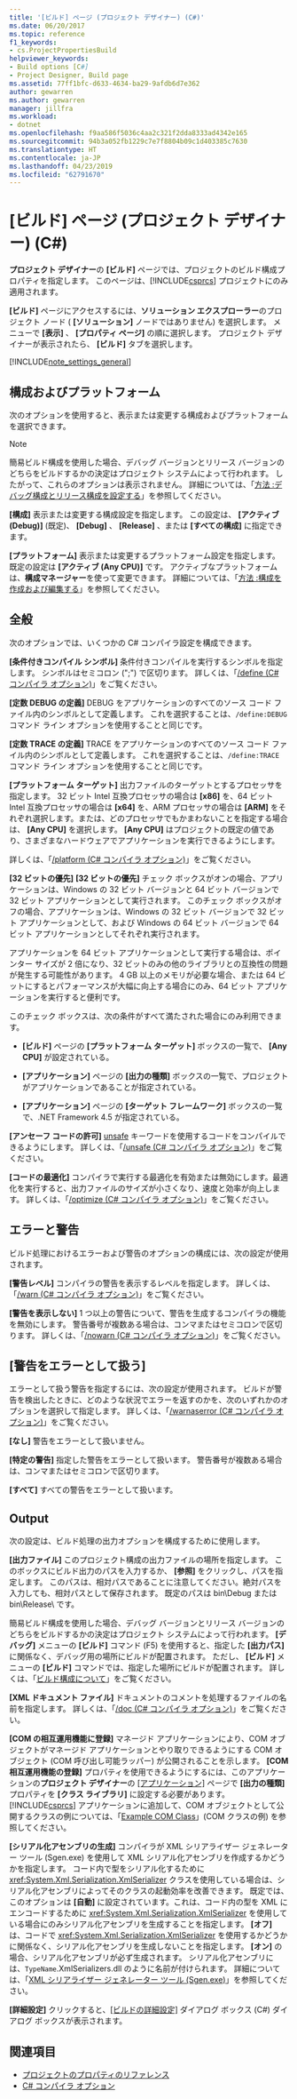 ```yaml
---
title: '[ビルド] ページ (プロジェクト デザイナー) (C#)'
ms.date: 06/20/2017
ms.topic: reference
f1_keywords:
- cs.ProjectPropertiesBuild
helpviewer_keywords:
- Build options [C#]
- Project Designer, Build page
ms.assetid: 77ff1bfc-d633-4634-ba29-9afdb6d7e362
author: gewarren
ms.author: gewarren
manager: jillfra
ms.workload:
- dotnet
ms.openlocfilehash: f9aa586f5036c4aa2c321f2dda8333ad4342e165
ms.sourcegitcommit: 94b3a052fb1229c7e7f8804b09c1d403385c7630
ms.translationtype: HT
ms.contentlocale: ja-JP
ms.lasthandoff: 04/23/2019
ms.locfileid: "62791670"
---
```

# <a name="build-page-project-designer-c"></a>[ビルド] ページ (プロジェクト デザイナー) (C#)
**プロジェクト デザイナー**の **[ビルド]** ページでは、プロジェクトのビルド構成プロパティを指定します。 このページは、[!INCLUDE[csprcs](../../data-tools/includes/csprcs_md.md)] プロジェクトにのみ適用されます。

**[ビルド]** ページにアクセスするには、**ソリューション エクスプローラー**のプロジェクト ノード ( **[ソリューション]** ノードではありません) を選択します。 メニューで **[表示]** 、 **[プロパティ ページ]** の順に選択します。 プロジェクト デザイナーが表示されたら、 **[ビルド]** タブを選択します。

[!INCLUDE[note_settings_general](../../data-tools/includes/note_settings_general_md.md)]

## <a name="configuration-and-platform"></a>構成およびプラットフォーム
次のオプションを使用すると、表示または変更する構成およびプラットフォームを選択できます。

> [!NOTE]
> 簡易ビルド構成を使用した場合、デバッグ バージョンとリリース バージョンのどちらをビルドするかの決定はプロジェクト システムによって行われます。 したがって、これらのオプションは表示されません。 詳細については、「[方法 :デバッグ構成とリリース構成を設定する](../../debugger/how-to-set-debug-and-release-configurations.md)」を参照してください。

**[構成]** 表示または変更する構成設定を指定します。 この設定は、 **[アクティブ (Debug)]** (既定)、 **[Debug]** 、 **[Release]** 、または **[すべての構成]** に指定できます。

**[プラットフォーム]** 表示または変更するプラットフォーム設定を指定します。 既定の設定は **[アクティブ (Any CPU)]** です。 アクティブなプラットフォームは、**構成マネージャー**を使って変更できます。 詳細については、「[方法 :構成を作成および編集する](../../ide/how-to-create-and-edit-configurations.md)」を参照してください。

## <a name="general"></a>全般
次のオプションでは、いくつかの C# コンパイラ設定を構成できます。

**[条件付きコンパイル シンボル]** 条件付きコンパイルを実行するシンボルを指定します。 シンボルはセミコロン (";") で区切ります。 詳しくは、「[/define (C# コンパイラ オプション)](/dotnet/csharp/language-reference/compiler-options/define-compiler-option)」をご覧ください。

**[定数 DEBUG の定義]** DEBUG をアプリケーションのすべてのソース コード ファイル内のシンボルとして定義します。 これを選択することは、`/define:DEBUG` コマンド ライン オプションを使用することと同じです。

**[定数 TRACE の定義]** TRACE をアプリケーションのすべてのソース コード ファイル内のシンボルとして定義します。 これを選択することは、`/define:TRACE` コマンド ライン オプションを使用することと同じです。

**[プラットフォーム ターゲット]** 出力ファイルのターゲットとするプロセッサを指定します。 32 ビット Intel 互換プロセッサの場合は **[x86]** を、64 ビット Intel 互換プロセッサの場合は **[x64]** を、ARM プロセッサの場合は **[ARM]** をそれぞれ選択します。または、どのプロセッサでもかまわないことを指定する場合は、 **[Any CPU]** を選択します。 **[Any CPU]** はプロジェクトの既定の値であり、さまざまなハードウェアでアプリケーションを実行できるようにします。

詳しくは、「[/platform (C# コンパイラ オプション)](/dotnet/csharp/language-reference/compiler-options/platform-compiler-option)」をご覧ください。

**[32 ビットの優先]** **[32 ビットの優先]** チェック ボックスがオンの場合、アプリケーションは、Windows の 32 ビット バージョンと 64 ビット バージョンで 32 ビット アプリケーションとして実行されます。 このチェック ボックスがオフの場合、アプリケーションは、Windows の 32 ビット バージョンで 32 ビット アプリケーションとして、および Windows の 64 ビット バージョンで 64 ビット アプリケーションとしてそれぞれ実行されます。

アプリケーションを 64 ビット アプリケーションとして実行する場合は、ポインター サイズが 2 倍になり、32 ビットのみの他のライブラリとの互換性の問題が発生する可能性があります。 4 GB 以上のメモリが必要な場合、または 64 ビットにするとパフォーマンスが大幅に向上する場合にのみ、64 ビット アプリケーションを実行すると便利です。

このチェック ボックスは、次の条件がすべて満たされた場合にのみ利用できます。

- **[ビルド]** ページの **[プラットフォーム ターゲット]** ボックスの一覧で、 **[Any CPU]** が設定されている。

- **[アプリケーション]** ページの **[出力の種類]** ボックスの一覧で、プロジェクトがアプリケーションであることが指定されている。

- **[アプリケーション]** ページの **[ターゲット フレームワーク]** ボックスの一覧で、.NET Framework 4.5 が指定されている。

**[アンセーフ コードの許可]** [unsafe](/dotnet/csharp/language-reference/keywords/unsafe) キーワードを使用するコードをコンパイルできるようにします。 詳しくは、「[/unsafe (C# コンパイラ オプション)](/dotnet/csharp/language-reference/compiler-options/unsafe-compiler-option)」をご覧ください。

**[コードの最適化]** コンパイラで実行する最適化を有効または無効にします。最適化を実行すると、出力ファイルのサイズが小さくなり、速度と効率が向上します。 詳しくは、「[/optimize (C# コンパイラ オプション)](/dotnet/csharp/language-reference/compiler-options/optimize-compiler-option)」をご覧ください。

## <a name="errors-and-warnings"></a>エラーと警告
ビルド処理におけるエラーおよび警告のオプションの構成には、次の設定が使用されます。

**[警告レベル]** コンパイラの警告を表示するレベルを指定します。 詳しくは、「[/warn (C# コンパイラ オプション)](/dotnet/csharp/language-reference/compiler-options/warn-compiler-option)」をご覧ください。

**[警告を表示しない]** 1 つ以上の警告について、警告を生成するコンパイラの機能を無効にします。 警告番号が複数ある場合は、コンマまたはセミコロンで区切ります。 詳しくは、「[/nowarn (C# コンパイラ オプション)](/dotnet/csharp/language-reference/compiler-options/nowarn-compiler-option)」をご覧ください。

## <a name="treat-warnings-as-errors"></a>[警告をエラーとして扱う]
エラーとして扱う警告を指定するには、次の設定が使用されます。 ビルドが警告を検出したときに、どのような状況でエラーを返すのかを、次のいずれかのオプションを選択して指定します。 詳しくは、「[/warnaserror (C# コンパイラ オプション)](/dotnet/csharp/language-reference/compiler-options/warnaserror-compiler-option)」をご覧ください。

**[なし]** 警告をエラーとして扱いません。

**[特定の警告]** 指定した警告をエラーとして扱います。 警告番号が複数ある場合は、コンマまたはセミコロンで区切ります。

**[すべて]** すべての警告をエラーとして扱います。

## <a name="output"></a>Output
次の設定は、ビルド処理の出力オプションを構成するために使用します。

**[出力ファイル]** このプロジェクト構成の出力ファイルの場所を指定します。 このボックスにビルド出力のパスを入力するか、 **[参照]** をクリックし、パスを指定します。 このパスは、相対パスであることに注意してください。絶対パスを入力しても、相対パスとして保存されます。 既定のパスは bin\Debug または bin\Release\\ です。

簡易ビルド構成を使用した場合、デバッグ バージョンとリリース バージョンのどちらをビルドするかの決定はプロジェクト システムによって行われます。 **[デバッグ]** メニューの **[ビルド]** コマンド (F5) を使用すると、指定した **[出力パス]** に関係なく、デバッグ用の場所にビルドが配置されます。 ただし、 **[ビルド]** メニューの **[ビルド]** コマンドでは、指定した場所にビルドが配置されます。 詳しくは、「[ビルド構成について](../../ide/understanding-build-configurations.md)」をご覧ください。

**[XML ドキュメント ファイル]** ドキュメントのコメントを処理するファイルの名前を指定します。 詳しくは、「[/doc (C# コンパイラ オプション)](/dotnet/csharp/language-reference/compiler-options/doc-compiler-option)」をご覧ください。

**[COM の相互運用機能に登録]** マネージド アプリケーションにより、COM オブジェクトがマネージド アプリケーションとやり取りできるようにする COM オブジェクト (COM 呼び出し可能ラッパー) が公開されることを示します。 **[COM 相互運用機能の登録]** プロパティを使用できるようにするには、このアプリケーションの**プロジェクト デザイナー**の [[アプリケーション]](../../ide/reference/application-page-project-designer-visual-basic.md) ページで **[出力の種類]** プロパティを **[クラス ライブラリ]** に設定する必要があります。 [!INCLUDE[csprcs](../../data-tools/includes/csprcs_md.md)] アプリケーションに追加して、COM オブジェクトとして公開するクラスの例については、「[Example COM Class](/dotnet/csharp/programming-guide/interop/example-com-class)」(COM クラスの例) を参照してください。

**[シリアル化アセンブリの生成]** コンパイラが XML シリアライザー ジェネレーター ツール (Sgen.exe) を使用して XML シリアル化アセンブリを作成するかどうかを指定します。 コード内で型をシリアル化するために <xref:System.Xml.Serialization.XmlSerializer> クラスを使用している場合は、シリアル化アセンブリによってそのクラスの起動効率を改善できます。 既定では、このオプションは **[自動]** に設定されています。これは、コード内の型を XML にエンコードするために <xref:System.Xml.Serialization.XmlSerializer> を使用している場合にのみシリアル化アセンブリを生成することを指定します。 **[オフ]** は、コードで <xref:System.Xml.Serialization.XmlSerializer> を使用するかどうかに関係なく、シリアル化アセンブリを生成しないことを指定します。 **[オン]** の場合、シリアル化アセンブリが必ず生成されます。 シリアル化アセンブリには、`TypeName`.XmlSerializers.dll のように名前が付けられます。 詳細については、「[XML シリアライザー ジェネレーター ツール (Sgen.exe)](/dotnet/framework/serialization/xml-serializer-generator-tool-sgen-exe)」を参照してください。

**[詳細設定]** クリックすると、[[ビルドの詳細設定]](../../ide/reference/advanced-build-settings-dialog-box-csharp.md) ダイアログ ボックス (C#) ダイアログ ボックスが表示されます。

## <a name="see-also"></a>関連項目

- [プロジェクトのプロパティのリファレンス](../../ide/reference/project-properties-reference.md)
- [C# コンパイラ オプション](/dotnet/csharp/language-reference/compiler-options/index)